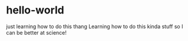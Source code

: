 # hello-world
just learning how to do this thang
Learning how to do this kinda stuff so I can be better at science!
